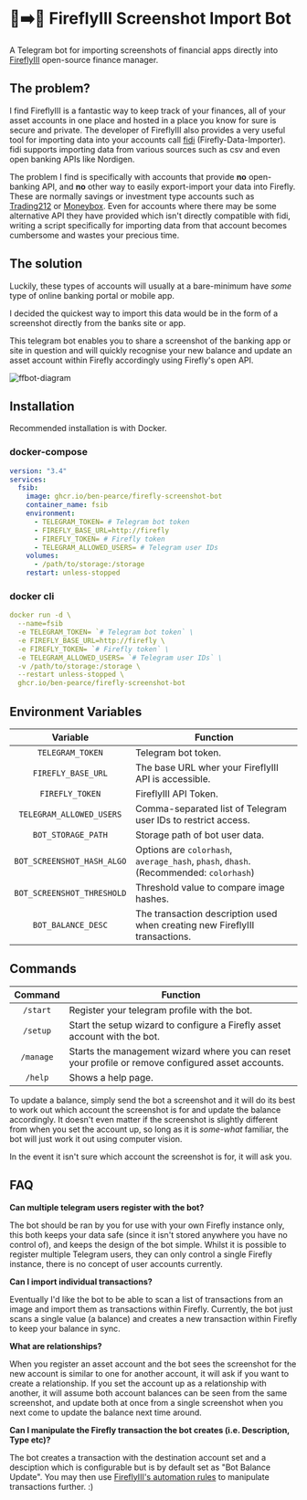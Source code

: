# 📱➡️🐷 FireflyIII Screenshot Import Bot

A Telegram bot for importing screenshots of financial apps directly into 
[FireflyIII](https://github.com/firefly-iii/firefly-iii) open-source finance 
manager.

## The problem?
I find FireflyIII is a fantastic way to keep track of your finances, all of your asset accounts in one place and hosted in a place you know for sure is secure and private. The developer of FireflyIII also provides a very useful tool for importing data into your accounts call [fidi](https://docs.firefly-iii.org/data-importer) (Firefly-Data-Importer). fidi supports importing data from various sources such as csv and even open banking APIs like Nordigen.

The problem I find is specifically with accounts that provide **no** open-banking API, and **no** other way to easily export-import your data into Firefly. These are normally savings or investment type accounts such as [Trading212](https://www.trading212.com/) or [Moneybox](https://www.moneyboxapp.com/). Even for accounts where there may be some alternative API they have provided which isn't directly compatible with fidi, writing a script specifically for importing data from that account becomes cumbersome and wastes your precious time.

## The solution
Luckily, these types of accounts will usually at a bare-minimum have _some_ type of online banking portal or mobile app.

I decided the quickest way to import this data would be in the form of a screenshot directly from the banks site or app. 

This telegram bot enables you to share a screenshot of the banking app or site in question and will quickly recognise your new balance and update an asset account within Firefly accordingly using Firefly's open API.

![ffbot-diagram](https://user-images.githubusercontent.com/32749673/166115019-b5ef7efc-4b05-40f7-b7d5-5a148da97fe2.png)

## Installation

Recommended installation is with Docker.

### docker-compose

```yml
version: "3.4"
services:
  fsib:
    image: ghcr.io/ben-pearce/firefly-screenshot-bot
    container_name: fsib
    environment: 
      - TELEGRAM_TOKEN= # Telegram bot token
      - FIREFLY_BASE_URL=http://firefly
      - FIREFLY_TOKEN= # Firefly token
      - TELEGRAM_ALLOWED_USERS= # Telegram user IDs
    volumes:
      - /path/to/storage:/storage
    restart: unless-stopped
```

### docker cli

```yml
docker run -d \
  --name=fsib
  -e TELEGRAM_TOKEN= `# Telegram bot token` \
  -e FIREFLY_BASE_URL=http://firefly \
  -e FIREFLY_TOKEN= `# Firefly token` \
  -e TELEGRAM_ALLOWED_USERS= `# Telegram user IDs` \
  -v /path/to/storage:/storage \
  --restart unless-stopped \
  ghcr.io/ben-pearce/firefly-screenshot-bot
```

## Environment Variables

| Variable | Function
| :----: | --- 
| `TELEGRAM_TOKEN` | Telegram bot token.
| `FIREFLY_BASE_URL` | The base URL wher your FireflyIII API is accessible.
| `FIREFLY_TOKEN` | FireflyIII API Token.
| `TELEGRAM_ALLOWED_USERS` | Comma-separated list of Telegram user IDs to restrict access.
| `BOT_STORAGE_PATH` | Storage path of bot user data.
| `BOT_SCREENSHOT_HASH_ALGO` | Options are `colorhash`, `average_hash`, `phash`, `dhash`. (Recommended: `colorhash`)
| `BOT_SCREENSHOT_THRESHOLD` | Threshold value to compare image hashes.
| `BOT_BALANCE_DESC` | The transaction description used when creating new FireflyIII transactions.

## Commands

| Command | Function
| :----: | --- 
| `/start` | Register your telegram profile with the bot.
| `/setup` | Start the setup wizard to configure a Firefly asset account with the bot.
| `/manage` | Starts the management wizard where you can reset your profile or remove configured asset accounts.
| `/help` | Shows a help page.

To update a balance, simply send the bot a screenshot and it will do its best to work out which account the screenshot is for and update the balance accordingly. It doesn't even matter if the screenshot is slightly different from when you set the account up, so long as it is _some-what_ familiar, the bot will just work it out using computer vision.

In the event it isn't sure which account the screenshot is for, it will ask you. 

## FAQ

**Can multiple telegram users register with the bot?**

The bot should be ran by you for use with your own Firefly instance only, this both keeps your data safe (since it isn't stored anywhere you have no control of), and keeps the design of the bot simple.
Whilst it is possible to register multiple Telegram users, they can only control a single Firefly instance, there is no concept of user accounts currently.

**Can I import individual transactions?**

Eventually I'd like the bot to be able to scan a list of transactions from an image and import them as transactions within Firefly. Currently, the bot just scans a single value (a balance) and creates a new transaction within Firefly to keep your balance in sync.

**What are relationships?**

When you register an asset account and the bot sees the screenshot for the new account is similar to one for another account, it will ask if you want to create a relationship. If you set the account up as a relationship with another, it will assume both account balances can be seen from the same screenshot, and update both at once from a single screenshot when you next come to update the balance next time around.

**Can I manipulate the Firefly transaction the bot creates (i.e. Description, Type etc)?**

The bot creates a transaction with the destination account set and a desciption which is configurable but is by default set as "Bot Balance Update". You may then use [FireflyIII's automation rules](https://docs.firefly-iii.org/firefly-iii/pages-and-features/rules/) to manipulate transactions further. :)